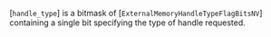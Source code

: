 [`handle_type`] is a bitmask of
[`ExternalMemoryHandleTypeFlagBitsNV`] containing a single bit
specifying the type of handle requested.